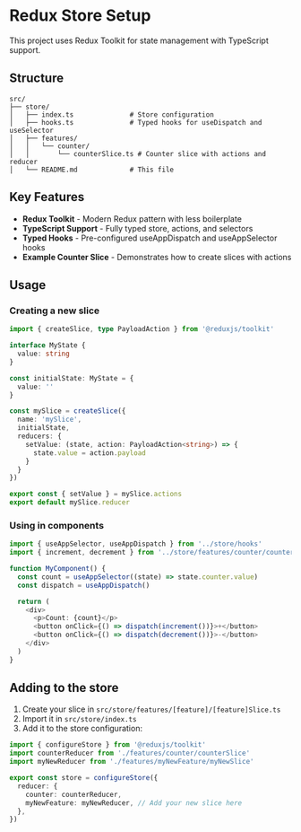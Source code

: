 # Redux Store Setup

This project uses Redux Toolkit for state management with TypeScript support.

## Structure

```
src/
├── store/
│   ├── index.ts              # Store configuration
│   ├── hooks.ts              # Typed hooks for useDispatch and useSelector
│   ├── features/
│   │   └── counter/
│   │       └── counterSlice.ts # Counter slice with actions and reducer
│   └── README.md             # This file
```

## Key Features

- **Redux Toolkit** - Modern Redux pattern with less boilerplate
- **TypeScript Support** - Fully typed store, actions, and selectors
- **Typed Hooks** - Pre-configured useAppDispatch and useAppSelector hooks
- **Example Counter Slice** - Demonstrates how to create slices with actions

## Usage

### Creating a new slice

```typescript
import { createSlice, type PayloadAction } from '@reduxjs/toolkit'

interface MyState {
  value: string
}

const initialState: MyState = {
  value: ''
}

const mySlice = createSlice({
  name: 'mySlice',
  initialState,
  reducers: {
    setValue: (state, action: PayloadAction<string>) => {
      state.value = action.payload
    }
  }
})

export const { setValue } = mySlice.actions
export default mySlice.reducer
```

### Using in components

```typescript
import { useAppSelector, useAppDispatch } from '../store/hooks'
import { increment, decrement } from '../store/features/counter/counterSlice'

function MyComponent() {
  const count = useAppSelector((state) => state.counter.value)
  const dispatch = useAppDispatch()

  return (
    <div>
      <p>Count: {count}</p>
      <button onClick={() => dispatch(increment())}>+</button>
      <button onClick={() => dispatch(decrement())}>-</button>
    </div>
  )
}
```

## Adding to the store

1. Create your slice in `src/store/features/[feature]/[feature]Slice.ts`
2. Import it in `src/store/index.ts`
3. Add it to the store configuration:

```typescript
import { configureStore } from '@reduxjs/toolkit'
import counterReducer from './features/counter/counterSlice'
import myNewReducer from './features/myNewFeature/myNewSlice'

export const store = configureStore({
  reducer: {
    counter: counterReducer,
    myNewFeature: myNewReducer, // Add your new slice here
  },
})
```
